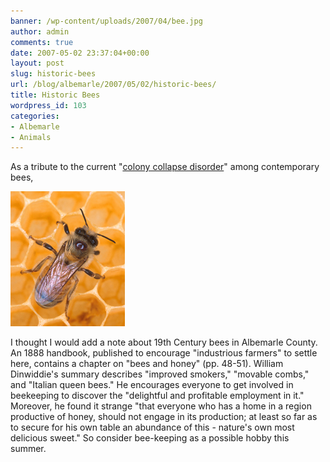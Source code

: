 ```yaml
---
banner: /wp-content/uploads/2007/04/bee.jpg
author: admin
comments: true
date: 2007-05-02 23:37:04+00:00
layout: post
slug: historic-bees
url: /blog/albemarle/2007/05/02/historic-bees/
title: Historic Bees
wordpress_id: 103
categories:
- Albemarle
- Animals
---
```


As a tribute to the current "[colony collapse disorder](http://www.nytimes.com/2007/02/27/business/27bees.html?ex=1330232400&en=3aaa0148837b8977&ei=5088)" among contemporary bees, 

![Honey Bees in Albemarle](/wp-content/uploads/2007/04/bee.jpg)

I thought I would add a note about 19th Century bees in Albemarle County. An 1888 handbook, published to encourage "industrious farmers" to settle here, contains a chapter on "bees and honey" (pp. 48-51).  William Dinwiddie's summary describes "improved smokers," "movable combs," and "Italian queen bees." He encourages everyone to get involved in beekeeping to discover the "delightful and profitable employment in it." Moreover, he found it strange "that everyone who has a home in a region productive of honey, should not engage in its production; at least so far as to secure for his own table an abundance of this - nature's own most delicious sweet." So consider bee-keeping as a possible hobby this summer.
